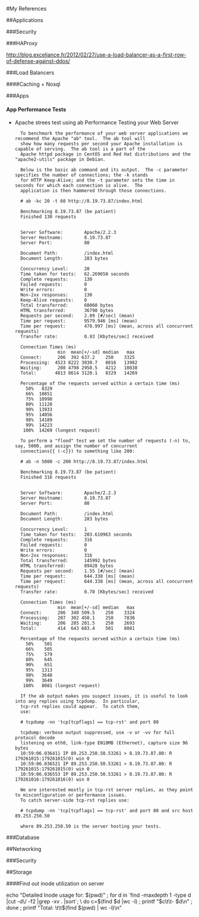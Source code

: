 #My References 

##Applications

###Security

###HAProxy

  http://blog.exceliance.fr/2012/02/27/use-a-load-balancer-as-a-first-row-of-defense-against-ddos/

###Load Balancers


####Caching + Nosql


###Apps
#### App Performance Tests

* Apache strees test using ab
		Performance Testing your Web Server

		To benchmark the performance of your web server applications we recommend the Apache "ab" tool.  The ab tool will 
		show how many requests per second your Apache installation is capable of serving.  The ab tool is a part of the 
		Apache httpd package in CentOS and Red Hat distributions and the "apache2-utils" package in Debian.

		Below is the basic ab command and its output.  The -c parameter specifies the number of connections; the -k stands
		for HTTP Keep-Alive; and the -t parameter sets the time in seconds for which each connection is alive.  The 
		application is then hammered through those connections.

		# ab -kc 20 -t 60 http://8.19.73.87/index.html

		Benchmarking 8.19.73.87 (be patient)
		Finished 130 requests


		Server Software:        Apache/2.2.3
		Server Hostname:        8.19.73.87
		Server Port:            80

		Document Path:          /index.html
		Document Length:        283 bytes

		Concurrency Level:      20
		Time taken for tests:   62.269650 seconds
		Complete requests:      130
		Failed requests:        0
		Write errors:           0
		Non-2xx responses:      130
		Keep-Alive requests:    0
		Total transferred:      60060 bytes
		HTML transferred:       36790 bytes
		Requests per second:    2.09 [#/sec] (mean)
		Time per request:       9579.946 [ms] (mean)
		Time per request:       478.997 [ms] (mean, across all concurrent requests)
		Transfer rate:          0.93 [Kbytes/sec] received

		Connection Times (ms)
					  min  mean[+/-sd] median   max
		Connect:      206  392 637.2    250    3325
		Processing:  4523 8222 3030.7   8016   13982
		Waiting:      208 4798 2958.5   4212   10838
		Total:       4813 8614 3120.1   8329   14269

		Percentage of the requests served within a certain time (ms)
		  50%   8329
		  66%  10851
		  75%  10998
		  80%  11128
		  90%  13933
		  95%  14056
		  98%  14189
		  99%  14223
		 100%  14269 (longest request)

		To perform a "flood" test we set the number of requests (-n) to, say, 5000, and assign the number of concurrent
		connections{{ (-c}}) to something like 200:

		# ab -n 5000 -c 200 http://8.19.73.87/index.html

		Benchmarking 8.19.73.87 (be patient)
		Finished 316 requests


		Server Software:        Apache/2.2.3
		Server Hostname:        8.19.73.87
		Server Port:            80

		Document Path:          /index.html
		Document Length:        283 bytes

		Concurrency Level:      1
		Time taken for tests:   203.610963 seconds
		Complete requests:      316
		Failed requests:        0
		Write errors:           0
		Non-2xx responses:      316
		Total transferred:      145992 bytes
		HTML transferred:       89428 bytes
		Requests per second:    1.55 [#/sec] (mean)
		Time per request:       644.338 [ms] (mean)
		Time per request:       644.338 [ms] (mean, across all concurrent requests)
		Transfer rate:          0.70 [Kbytes/sec] received

		Connection Times (ms)
					  min  mean[+/-sd] median   max
		Connect:      206  340 509.5    250    3324
		Processing:   207  302 450.1    250    7830
		Waiting:      206  285 201.5    250    2693
		Total:        414  643 683.4    501    8081

		Percentage of the requests served within a certain time (ms)
		  50%    501
		  66%    505
		  75%    579
		  80%    645
		  90%    651
		  95%   1313
		  98%   3648
		  99%   3649
		 100%   8081 (longest request)

		If the ab output makes you suspect issues, it is useful to look into any replies using tcpdump.  In particular,
		tcp-rst replies could appear.  To catch them, 
		use:

		# tcpdump -nn 'tcp[tcpflags] == tcp-rst' and port 80

		tcpdump: verbose output suppressed, use -v or -vv for full protocol decode
		listening on eth0, link-type EN10MB (Ethernet), capture size 96 bytes
		10:59:06.036411 IP 89.253.250.50.53261 > 8.19.73.87.80: R 179261015:179261015(0) win 0
		10:59:06.036521 IP 89.253.250.50.53261 > 8.19.73.87.80: R 179261015:179261015(0) win 0
		10:59:06.036553 IP 89.253.250.50.53261 > 8.19.73.87.80: R 179261016:179261016(0) win 0

		We are interested mostly in tcp-rst server replies, as they point to misconfiguration or performance issues.
		To catch server-side tcp-rst replies use:

		# tcpdump -nn 'tcp[tcpflags] == tcp-rst' and port 80 and src host 89.253.250.50

		where 89.253.250.50 is the server hosting your tests.



###Database


##Networking

###Security


##Storage

####Find out inode utilization on server

echo "Detailed Inode usage for: $(pwd)" ; for d in `find -maxdepth 1 -type d |cut -d\/ -f2 |grep -xv . |sort`; \
do c=$(find $d |wc -l) ; printf "$c\t\t- $d\n" ; done ; printf "Total: \t\t$(find $(pwd) | wc -l)\n"
